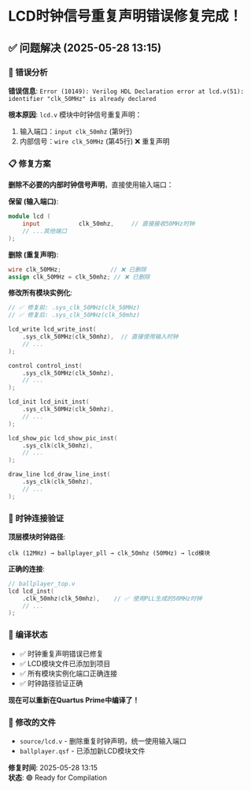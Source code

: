 # LCD时钟信号重复声明错误修复完成！

## ✅ 问题解决 (2025-05-28 13:15)

### 🔧 错误分析
**错误信息**: `Error (10149): Verilog HDL Declaration error at lcd.v(51): identifier "clk_50MHz" is already declared`

**根本原因**: `lcd.v` 模块中时钟信号重复声明：
1. 输入端口：`input clk_50mhz` (第9行)  
2. 内部信号：`wire clk_50MHz` (第45行) ❌ 重复声明

### 📋 修复方案
**删除不必要的内部时钟信号声明**，直接使用输入端口：

**保留 (输入端口)**:
```verilog
module lcd (
    input           clk_50mhz,     // 直接接收50MHz时钟
    // ...其他端口
);
```

**删除 (重复声明)**:
```verilog
wire clk_50MHz;              // ❌ 已删除
assign clk_50MHz = clk_50mhz; // ❌ 已删除
```

**修改所有模块实例化**:
```verilog
// ✅ 修复前: .sys_clk_50MHz(clk_50MHz)
// ✅ 修复后: .sys_clk_50MHz(clk_50mhz)

lcd_write lcd_write_inst(
    .sys_clk_50MHz(clk_50mhz),  // 直接使用输入时钟
    // ...
);

control control_inst(
    .sys_clk_50MHz(clk_50mhz),
    // ...
);

lcd_init lcd_init_inst(
    .sys_clk_50MHz(clk_50mhz),
    // ...
);

lcd_show_pic lcd_show_pic_inst(
    .sys_clk(clk_50mhz),
    // ...
);

draw_line lcd_draw_line_inst(
    .sys_clk(clk_50mhz),
    // ...
);
```

### 🔗 时钟连接验证
**顶层模块时钟路径**:
```
clk (12MHz) → ballplayer_pll → clk_50mhz (50MHz) → lcd模块
```

**正确的连接**:
```verilog
// ballplayer_top.v
lcd lcd_inst(
    .clk_50mhz(clk_50mhz),    // ✅ 使用PLL生成的50MHz时钟
    // ...
);
```

### 🚀 编译状态
- ✅ 时钟重复声明错误已修复
- ✅ LCD模块文件已添加到项目
- ✅ 所有模块实例化端口正确连接
- ✅ 时钟路径验证正确

**现在可以重新在Quartus Prime中编译了！**

### 📁 修改的文件
- `source/lcd.v` - 删除重复时钟声明，统一使用输入端口
- `ballplayer.qsf` - 已添加新LCD模块文件

**修复时间**: 2025-05-28 13:15  
**状态**: 🟢 Ready for Compilation
